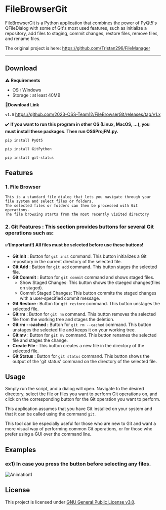 # FileBrowserGit

FileBrowserGit is a Python application that combines the power of PyQt5's QFileDialog with some of Git's most used features, such as initialize a repository, add files to staging, commit changes, restore files, remove files, and rename files. 

The original project is here: https://github.com/Tristan296/FileManager

*****

## Download
⚠ **Requirements**
- OS : Windows
- Storage : at least 40MB

📎**Download Link**

```v1.0``` https://github.com/2023-OSS-Team12/FileBrowserGit/releases/tag/v1.x

✔️ **If you want to run this program in other OS (Linux, MacOS, ...), you must install these packages. Then run OSSProjFM.py.**

 ``` pip install PyQt5 ```
 
 ``` pip install GitPython ```
 
 ``` pip install git-status ```


## Features

### 1. File Browser
<pre><code>This is a standard file dialog that lets you navigate through your file system and select files or folders. 
The selected files or folders can then be processed with Git operations. 
The file browsing starts from the most recently visited directory</code></pre>
### 2. Git Features : This section provides buttons for several Git operations such as:
#### ✅(Important!) All files must be selected before use these buttons!

   - **Git Init** : Button for `git init` command. This button initializes a Git repository in the current directory of the selected file.
   - **Git Add** : Button for `git add` command. This button stages the selected file.
   - **Git Commit** : Button for `git commit` command and shows staged files. 
      - Show Staged Changes: This button shows the staeged changes(files on staged).
      - Commit Staged Changes: This button commits the staged changes with a user-specified commit message.
   - **Git Restore** : Button for `git restore` command. This button unstages the selected file.
   - **Git rm** : Button for `git rm` command. This button removes the selected file from the working tree and stages the deletion.
   - **Git rm --cached** : Button for `git rm --cached` command. This button unstages the selected file and keeps it on your working tree.
   - **Git mv** : Button for `git mv` command. This button renames the selected file and stages the change.
   - **Create File** : This button creates a new file in the directory of the selected file.
   - **Git Status** : Button for `git status` command. This button shows the output of the 'git status' command on the directory of the selected file.

## Usage

Simply run the script, and a dialog will open. Navigate to the desired directory, select the file or files you want to perform Git operations on, and click on the corresponding button for the Git operation you want to perform.

This application assumes that you have Git installed on your system and that it can be called using the command `git`.

This tool can be especially useful for those who are new to Git and want a more visual way of performing common Git operations, or for those who prefer using a GUI over the command line.

## Examples

### ex1) In case you press the button before selecting any files.

![Animation1](https://github.com/2023-OSS-Team12/FileBrowserGit/assets/58902513/bd2a1f55-90da-42f7-97f0-5cda6d7e23ab)



## License

This project is licensed under [GNU General Public License v3.0](./LICENSE).

